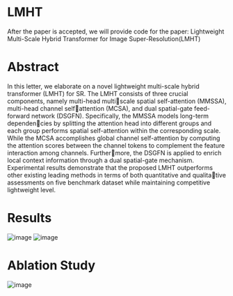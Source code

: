 # LMHT
After the paper is accepted, we will provide code for the paper: Lightweight Multi-Scale Hybrid Transformer for Image 
Super-Resolution(LMHT)
# Abstract
In this letter, we elaborate on a novel lightweight
multi-scale hybrid transformer (LMHT) for SR. The LMHT
consists of three crucial components, namely multi-head multiscale spatial self-attention (MMSSA), multi-head channel selfattention (MCSA), and dual spatial-gate feed-forward network
(DSGFN). Specifically, the MMSSA models long-term dependencies by splitting the attention head into different groups and each
group performs spatial self-attention within the corresponding
scale. While the MCSA accomplishes global channel self-attention
by computing the attention scores between the channel tokens
to complement the feature interaction among channels. Furthermore, the DSGFN is applied to enrich local context information
through a dual spatial-gate mechanism. Experimental results
demonstrate that the proposed LMHT outperforms other existing
leading methods in terms of both quantitative and qualitative assessments on five benchmark dataset while maintaining
competitive lightweight level.
# Results
![image](https://github.com/kbzhang0505/LMHT/assets/97494153/811540d8-a20b-4f91-8b07-e1a41b7ff2e6)
![image](https://github.com/kbzhang0505/LMHT/assets/97494153/fd4d28d1-0050-4baa-a4e1-ae0a9575f6a6)
# Ablation Study
![image](https://github.com/kbzhang0505/LMHT/assets/97494153/795b2ed5-c514-4dcb-a04e-227127f5d77b)
